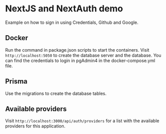 # NextJS and NextAuth demo

Example on how to sign in using Credentials, Github and Google.

## Docker

Run the command in package.json scripts to start the containers. Visit `http://localhost:5050` to create the database server and the database. You can find the credentials to login in pgAdmin4 in the docker-compose.yml file.

## Prisma

Use the migrations to create the database tables.

## Available providers

Visit `http://localhost:3000/api/auth/providers` for a list with the available providers for this application.
